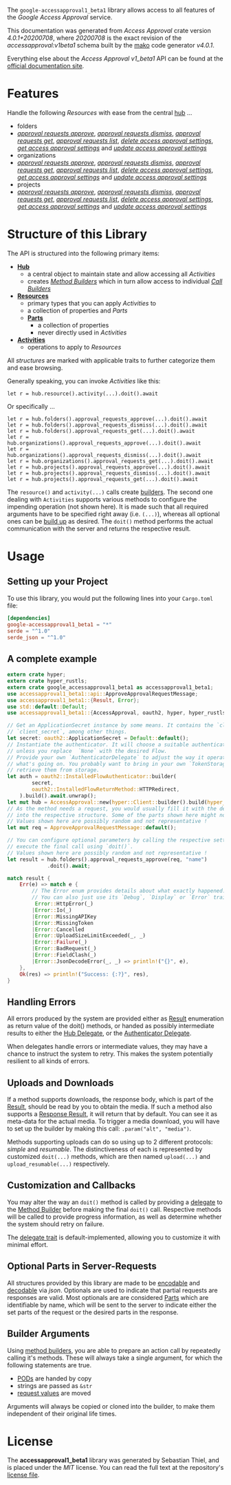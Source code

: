 <!---
DO NOT EDIT !
This file was generated automatically from 'src/generator/templates/api/README.md.mako'
DO NOT EDIT !
-->
The `google-accessapproval1_beta1` library allows access to all features of the *Google Access Approval* service.

This documentation was generated from *Access Approval* crate version *4.0.1+20200708*, where *20200708* is the exact revision of the *accessapproval:v1beta1* schema built by the [mako](http://www.makotemplates.org/) code generator *v4.0.1*.

Everything else about the *Access Approval* *v1_beta1* API can be found at the
[official documentation site](https://cloud.google.com/access-approval/docs).
# Features

Handle the following *Resources* with ease from the central [hub](https://docs.rs/google-accessapproval1_beta1/4.0.1+20200708/google_accessapproval1_beta1/AccessApproval) ... 

* folders
 * [*approval requests approve*](https://docs.rs/google-accessapproval1_beta1/4.0.1+20200708/google_accessapproval1_beta1/api::FolderApprovalRequestApproveCall), [*approval requests dismiss*](https://docs.rs/google-accessapproval1_beta1/4.0.1+20200708/google_accessapproval1_beta1/api::FolderApprovalRequestDismisCall), [*approval requests get*](https://docs.rs/google-accessapproval1_beta1/4.0.1+20200708/google_accessapproval1_beta1/api::FolderApprovalRequestGetCall), [*approval requests list*](https://docs.rs/google-accessapproval1_beta1/4.0.1+20200708/google_accessapproval1_beta1/api::FolderApprovalRequestListCall), [*delete access approval settings*](https://docs.rs/google-accessapproval1_beta1/4.0.1+20200708/google_accessapproval1_beta1/api::FolderDeleteAccessApprovalSettingCall), [*get access approval settings*](https://docs.rs/google-accessapproval1_beta1/4.0.1+20200708/google_accessapproval1_beta1/api::FolderGetAccessApprovalSettingCall) and [*update access approval settings*](https://docs.rs/google-accessapproval1_beta1/4.0.1+20200708/google_accessapproval1_beta1/api::FolderUpdateAccessApprovalSettingCall)
* organizations
 * [*approval requests approve*](https://docs.rs/google-accessapproval1_beta1/4.0.1+20200708/google_accessapproval1_beta1/api::OrganizationApprovalRequestApproveCall), [*approval requests dismiss*](https://docs.rs/google-accessapproval1_beta1/4.0.1+20200708/google_accessapproval1_beta1/api::OrganizationApprovalRequestDismisCall), [*approval requests get*](https://docs.rs/google-accessapproval1_beta1/4.0.1+20200708/google_accessapproval1_beta1/api::OrganizationApprovalRequestGetCall), [*approval requests list*](https://docs.rs/google-accessapproval1_beta1/4.0.1+20200708/google_accessapproval1_beta1/api::OrganizationApprovalRequestListCall), [*delete access approval settings*](https://docs.rs/google-accessapproval1_beta1/4.0.1+20200708/google_accessapproval1_beta1/api::OrganizationDeleteAccessApprovalSettingCall), [*get access approval settings*](https://docs.rs/google-accessapproval1_beta1/4.0.1+20200708/google_accessapproval1_beta1/api::OrganizationGetAccessApprovalSettingCall) and [*update access approval settings*](https://docs.rs/google-accessapproval1_beta1/4.0.1+20200708/google_accessapproval1_beta1/api::OrganizationUpdateAccessApprovalSettingCall)
* projects
 * [*approval requests approve*](https://docs.rs/google-accessapproval1_beta1/4.0.1+20200708/google_accessapproval1_beta1/api::ProjectApprovalRequestApproveCall), [*approval requests dismiss*](https://docs.rs/google-accessapproval1_beta1/4.0.1+20200708/google_accessapproval1_beta1/api::ProjectApprovalRequestDismisCall), [*approval requests get*](https://docs.rs/google-accessapproval1_beta1/4.0.1+20200708/google_accessapproval1_beta1/api::ProjectApprovalRequestGetCall), [*approval requests list*](https://docs.rs/google-accessapproval1_beta1/4.0.1+20200708/google_accessapproval1_beta1/api::ProjectApprovalRequestListCall), [*delete access approval settings*](https://docs.rs/google-accessapproval1_beta1/4.0.1+20200708/google_accessapproval1_beta1/api::ProjectDeleteAccessApprovalSettingCall), [*get access approval settings*](https://docs.rs/google-accessapproval1_beta1/4.0.1+20200708/google_accessapproval1_beta1/api::ProjectGetAccessApprovalSettingCall) and [*update access approval settings*](https://docs.rs/google-accessapproval1_beta1/4.0.1+20200708/google_accessapproval1_beta1/api::ProjectUpdateAccessApprovalSettingCall)




# Structure of this Library

The API is structured into the following primary items:

* **[Hub](https://docs.rs/google-accessapproval1_beta1/4.0.1+20200708/google_accessapproval1_beta1/AccessApproval)**
    * a central object to maintain state and allow accessing all *Activities*
    * creates [*Method Builders*](https://docs.rs/google-accessapproval1_beta1/4.0.1+20200708/google_accessapproval1_beta1/client::MethodsBuilder) which in turn
      allow access to individual [*Call Builders*](https://docs.rs/google-accessapproval1_beta1/4.0.1+20200708/google_accessapproval1_beta1/client::CallBuilder)
* **[Resources](https://docs.rs/google-accessapproval1_beta1/4.0.1+20200708/google_accessapproval1_beta1/client::Resource)**
    * primary types that you can apply *Activities* to
    * a collection of properties and *Parts*
    * **[Parts](https://docs.rs/google-accessapproval1_beta1/4.0.1+20200708/google_accessapproval1_beta1/client::Part)**
        * a collection of properties
        * never directly used in *Activities*
* **[Activities](https://docs.rs/google-accessapproval1_beta1/4.0.1+20200708/google_accessapproval1_beta1/client::CallBuilder)**
    * operations to apply to *Resources*

All *structures* are marked with applicable traits to further categorize them and ease browsing.

Generally speaking, you can invoke *Activities* like this:

```Rust,ignore
let r = hub.resource().activity(...).doit().await
```

Or specifically ...

```ignore
let r = hub.folders().approval_requests_approve(...).doit().await
let r = hub.folders().approval_requests_dismiss(...).doit().await
let r = hub.folders().approval_requests_get(...).doit().await
let r = hub.organizations().approval_requests_approve(...).doit().await
let r = hub.organizations().approval_requests_dismiss(...).doit().await
let r = hub.organizations().approval_requests_get(...).doit().await
let r = hub.projects().approval_requests_approve(...).doit().await
let r = hub.projects().approval_requests_dismiss(...).doit().await
let r = hub.projects().approval_requests_get(...).doit().await
```

The `resource()` and `activity(...)` calls create [builders][builder-pattern]. The second one dealing with `Activities` 
supports various methods to configure the impending operation (not shown here). It is made such that all required arguments have to be 
specified right away (i.e. `(...)`), whereas all optional ones can be [build up][builder-pattern] as desired.
The `doit()` method performs the actual communication with the server and returns the respective result.

# Usage

## Setting up your Project

To use this library, you would put the following lines into your `Cargo.toml` file:

```toml
[dependencies]
google-accessapproval1_beta1 = "*"
serde = "^1.0"
serde_json = "^1.0"
```

## A complete example

```Rust
extern crate hyper;
extern crate hyper_rustls;
extern crate google_accessapproval1_beta1 as accessapproval1_beta1;
use accessapproval1_beta1::api::ApproveApprovalRequestMessage;
use accessapproval1_beta1::{Result, Error};
use std::default::Default;
use accessapproval1_beta1::{AccessApproval, oauth2, hyper, hyper_rustls};

// Get an ApplicationSecret instance by some means. It contains the `client_id` and 
// `client_secret`, among other things.
let secret: oauth2::ApplicationSecret = Default::default();
// Instantiate the authenticator. It will choose a suitable authentication flow for you, 
// unless you replace  `None` with the desired Flow.
// Provide your own `AuthenticatorDelegate` to adjust the way it operates and get feedback about 
// what's going on. You probably want to bring in your own `TokenStorage` to persist tokens and
// retrieve them from storage.
let auth = oauth2::InstalledFlowAuthenticator::builder(
        secret,
        oauth2::InstalledFlowReturnMethod::HTTPRedirect,
    ).build().await.unwrap();
let mut hub = AccessApproval::new(hyper::Client::builder().build(hyper_rustls::HttpsConnectorBuilder::new().with_native_roots().https_or_http().enable_http1().enable_http2().build()), auth);
// As the method needs a request, you would usually fill it with the desired information
// into the respective structure. Some of the parts shown here might not be applicable !
// Values shown here are possibly random and not representative !
let mut req = ApproveApprovalRequestMessage::default();

// You can configure optional parameters by calling the respective setters at will, and
// execute the final call using `doit()`.
// Values shown here are possibly random and not representative !
let result = hub.folders().approval_requests_approve(req, "name")
             .doit().await;

match result {
    Err(e) => match e {
        // The Error enum provides details about what exactly happened.
        // You can also just use its `Debug`, `Display` or `Error` traits
         Error::HttpError(_)
        |Error::Io(_)
        |Error::MissingAPIKey
        |Error::MissingToken
        |Error::Cancelled
        |Error::UploadSizeLimitExceeded(_, _)
        |Error::Failure(_)
        |Error::BadRequest(_)
        |Error::FieldClash(_)
        |Error::JsonDecodeError(_, _) => println!("{}", e),
    },
    Ok(res) => println!("Success: {:?}", res),
}

```
## Handling Errors

All errors produced by the system are provided either as [Result](https://docs.rs/google-accessapproval1_beta1/4.0.1+20200708/google_accessapproval1_beta1/client::Result) enumeration as return value of
the doit() methods, or handed as possibly intermediate results to either the 
[Hub Delegate](https://docs.rs/google-accessapproval1_beta1/4.0.1+20200708/google_accessapproval1_beta1/client::Delegate), or the [Authenticator Delegate](https://docs.rs/yup-oauth2/*/yup_oauth2/trait.AuthenticatorDelegate.html).

When delegates handle errors or intermediate values, they may have a chance to instruct the system to retry. This 
makes the system potentially resilient to all kinds of errors.

## Uploads and Downloads
If a method supports downloads, the response body, which is part of the [Result](https://docs.rs/google-accessapproval1_beta1/4.0.1+20200708/google_accessapproval1_beta1/client::Result), should be
read by you to obtain the media.
If such a method also supports a [Response Result](https://docs.rs/google-accessapproval1_beta1/4.0.1+20200708/google_accessapproval1_beta1/client::ResponseResult), it will return that by default.
You can see it as meta-data for the actual media. To trigger a media download, you will have to set up the builder by making
this call: `.param("alt", "media")`.

Methods supporting uploads can do so using up to 2 different protocols: 
*simple* and *resumable*. The distinctiveness of each is represented by customized 
`doit(...)` methods, which are then named `upload(...)` and `upload_resumable(...)` respectively.

## Customization and Callbacks

You may alter the way an `doit()` method is called by providing a [delegate](https://docs.rs/google-accessapproval1_beta1/4.0.1+20200708/google_accessapproval1_beta1/client::Delegate) to the 
[Method Builder](https://docs.rs/google-accessapproval1_beta1/4.0.1+20200708/google_accessapproval1_beta1/client::CallBuilder) before making the final `doit()` call. 
Respective methods will be called to provide progress information, as well as determine whether the system should 
retry on failure.

The [delegate trait](https://docs.rs/google-accessapproval1_beta1/4.0.1+20200708/google_accessapproval1_beta1/client::Delegate) is default-implemented, allowing you to customize it with minimal effort.

## Optional Parts in Server-Requests

All structures provided by this library are made to be [encodable](https://docs.rs/google-accessapproval1_beta1/4.0.1+20200708/google_accessapproval1_beta1/client::RequestValue) and 
[decodable](https://docs.rs/google-accessapproval1_beta1/4.0.1+20200708/google_accessapproval1_beta1/client::ResponseResult) via *json*. Optionals are used to indicate that partial requests are responses 
are valid.
Most optionals are are considered [Parts](https://docs.rs/google-accessapproval1_beta1/4.0.1+20200708/google_accessapproval1_beta1/client::Part) which are identifiable by name, which will be sent to 
the server to indicate either the set parts of the request or the desired parts in the response.

## Builder Arguments

Using [method builders](https://docs.rs/google-accessapproval1_beta1/4.0.1+20200708/google_accessapproval1_beta1/client::CallBuilder), you are able to prepare an action call by repeatedly calling it's methods.
These will always take a single argument, for which the following statements are true.

* [PODs][wiki-pod] are handed by copy
* strings are passed as `&str`
* [request values](https://docs.rs/google-accessapproval1_beta1/4.0.1+20200708/google_accessapproval1_beta1/client::RequestValue) are moved

Arguments will always be copied or cloned into the builder, to make them independent of their original life times.

[wiki-pod]: http://en.wikipedia.org/wiki/Plain_old_data_structure
[builder-pattern]: http://en.wikipedia.org/wiki/Builder_pattern
[google-go-api]: https://github.com/google/google-api-go-client

# License
The **accessapproval1_beta1** library was generated by Sebastian Thiel, and is placed 
under the *MIT* license.
You can read the full text at the repository's [license file][repo-license].

[repo-license]: https://github.com/Byron/google-apis-rsblob/main/LICENSE.md

